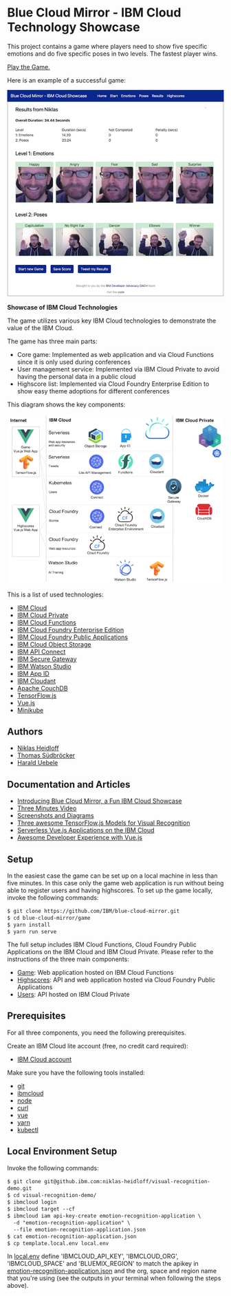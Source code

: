 # Blue Cloud Mirror - IBM Cloud Technology Showcase

This project contains a game where players need to show five specific emotions and do five specific poses in two levels. The fastest player wins.

[Play the Game.](https://blue-cloud-mirror.mybluemix.net/)

Here is an example of a successful game:

![alt text](images/game-results-900.jpeg "game results")

**Showcase of IBM Cloud Technologies**

The game utilizes various key IBM Cloud technologies to demonstrate the value of the IBM Cloud.

The game has three main parts:
* Core game: Implemented as web application and via Cloud Functions since it is only used during conferences
* User management service: Implemented via IBM Cloud Private to avoid having the personal data in a public cloud
* Highscore list: Implemented via Cloud Foundry Enterprise Edition to show easy theme adoptions for different conferences

This diagram shows the key components:

![alt text](images/diagram-overview-900.jpeg "architecture diagram")

This is a list of used technologies:
* [IBM Cloud](https://cloud.ibm.com/)
* [IBM Cloud Private](https://www.ibm.com/cloud/private)
* [IBM Cloud Functions](https://cloud.ibm.com/openwhisk)
* [IBM Cloud Foundry Enterprise Edition](https://cloud.ibm.com/cfadmin/create)
* [IBM Cloud Foundry Public Applications](https://cloud.ibm.com/catalog?search=runtime)
* [IBM Cloud Object Storage](https://cloud.ibm.com/catalog/services/cloud-object-storage)
* [IBM API Connect](https://cloud.ibm.com/catalog/services/api-connect)
* [IBM Secure Gateway](https://cloud.ibm.com/catalog/services/secure-gateway)
* [IBM Watson Studio](https://dataplatform.cloud.ibm.com/)
* [IBM App ID](https://cloud.ibm.com/catalog/services/app-id)
* [IBM Cloudant](https://cloud.ibm.com/catalog/services/cloudant)
* [Apache CouchDB](https://couchdb.apache.org/)
* [TensorFlow.js](https://js.tensorflow.org)
* [Vue.js](https://vuejs.org/)
* [Minikube](https://github.com/kubernetes/minikube)

## Authors

* [Niklas Heidloff](https://twitter.com/nheidloff)
* [Thomas Südbröcker](https://twitter.com/tsuedbroecker)
* [Harald Uebele](https://twitter.com/harald_u)

## Documentation and Articles

* [Introducing Blue Cloud Mirror, a Fun IBM Cloud Showcase](http://heidloff.net/article/introducing-blue-cloud-mirror)
* [Three Minutes Video](https://www.youtube.com/watch?v=jkDWoHjMAig)
* [Screenshots and Diagrams](https://github.com/IBM/blue-cloud-mirror/tree/master/images)
* [Three awesome TensorFlow.js Models for Visual Recognition](http://heidloff.net/article/tensorflowjs-visual-recognition)
* [Serverless Vue.js Applications on the IBM Cloud](http://heidloff.net/article/serverless-vuejs-ibm-cloud)
* [Awesome Developer Experience with Vue.js](http://heidloff.net/article/awesome-developer-experience-vuejs)

## Setup

In the easiest case the game can be set up on a local machine in less than five minutes. In this case only the game web application is run without being able to register users and having highscores. To set up the game locally, invoke the following commands:

```
$ git clone https://github.com/IBM/blue-cloud-mirror.git
$ cd blue-cloud-mirror/game
$ yarn install
$ yarn run serve
```

The full setup includes IBM Cloud Functions, Cloud Foundry Public Applications on the IBM Cloud and IBM Cloud Private. Please refer to the instructions of the three main components:

* [Game](game/README.md): Web application hosted on IBM Cloud Functions
* [Highscores](scores/README.md): API and web application hosted via Cloud Foundry Public Applications
* [Users](users/README.md): API hosted on IBM Cloud Private

## Prerequisites

For all three components, you need the following prerequisites. 

Create an IBM Cloud lite account (free, no credit card required):

* [IBM Cloud account](https://ibm.biz/nheidloff)

Make sure you have the following tools installed:

* [git](https://git-scm.com/downloads)
* [ibmcloud](https://console.bluemix.net/docs/cli/index.html)
* [node](https://nodejs.org/en/download/)
* [curl](https://curl.haxx.se/download.html)
* [vue](https://cli.vuejs.org/)
* [yarn](https://yarnpkg.com/lang/en/docs/install/#mac-stable)
* [kubectl](https://kubernetes.io/docs/tasks/tools/install-kubectl/)

## Local Environment Setup

Invoke the following commands:

```
$ git clone git@github.ibm.com:niklas-heidloff/visual-recognition-demo.git
$ cd visual-recognition-demo/
$ ibmcloud login
$ ibmcloud target --cf
$ ibmcloud iam api-key-create emotion-recognition-application \
  -d "emotion-recognition-application" \
  --file emotion-recognition-application.json
$ cat emotion-recognition-application.json
$ cp template.local.env local.env
```

In [local.env](local.env) define 'IBMCLOUD_API_KEY', 'IBMCLOUD_ORG', 'IBMCLOUD_SPACE' and 'BLUEMIX_REGION' to match the apikey in [emotion-recognition-application.json](emotion-recognition-application.json) and the org, space and region name that you're using (see the outputs in your terminal when following the steps above).